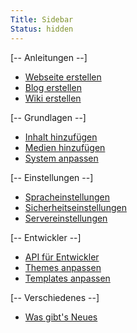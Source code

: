 ```yaml
---
Title: Sidebar
Status: hidden
---
```

[-- Anleitungen --]

* [Webseite erstellen](how-to-make-a-website)
* [Blog erstellen](how-to-make-a-blog)
* [Wiki erstellen](how-to-make-a-wiki)

[-- Grundlagen --]

* [Inhalt hinzufügen](adding-content)
* [Medien hinzufügen](adding-media)
* [System anpassen](adjusting-system)

[-- Einstellungen --]

* [Spracheinstellungen](language-configuration)
* [Sicherheitseinstellungen](security-configuration)
* [Servereinstellungen](server-configuration)

[-- Entwickler --]

* [API für Entwickler](api)
* [Themes anpassen](customising-themes)
* [Templates anpassen](customising-templates)

[-- Verschiedenes --]

* [Was gibt's Neues](https://github.com/datenstrom/yellow/issues?q=label%3Anews%20)
